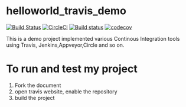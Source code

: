 # helloworld_travis_demo

[![Build Status](https://travis-ci.org/rutujar/helloworld_travis_demo.svg?branch=master)](https://travis-ci.org/rutujar/helloworld_travis_demo)  [![CircleCI](https://circleci.com/gh/rutujar/helloworld_travis_demo.svg?style=svg)](https://circleci.com/gh/rutujar/helloworld_travis_demo)   [![Build status](https://ci.appveyor.com/api/projects/status/2wp50shl25yfw19q?svg=true)](https://ci.appveyor.com/project/rutujar/helloworld-travis-demo)   [![codecov](https://codecov.io/gh/rutujar/helloworld_travis_demo/branch/master/graph/badge.svg)](https://codecov.io/gh/rutujar/helloworld_travis_demo)

This is a demo project implemented various Continous Integration tools using Travis, Jenkins,Appveyor,Circle and so on.

# To run and test my project
1. Fork the document 
2. open travis website, enable the repository
3. build the project


